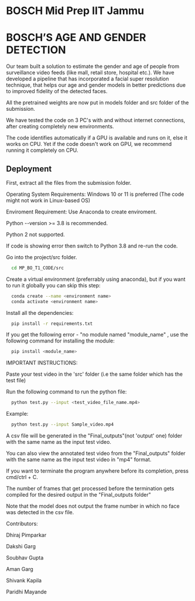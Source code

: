 # BOSCH Mid Prep IIT Jammu
# BOSCH’S AGE AND GENDER DETECTION


Our team built a solution to estimate the gender and age of people from surveillance video feeds (like mall, retail store, hospital etc.). We have developed a pipeline
that has incorporated a facial super resolution technique, that helps our age and gender models in better predictions due to improved fidelity of the detected faces.

All the pretrained weights are now put in models folder and src folder of the submission.

We have tested the code on 3 PC's with and without internet connections, after creating completely new environments.

The code identifies automatically if a GPU is available and runs on it, else it works on CPU.
Yet if the code doesn't work on GPU, we recommend running it completely on CPU.




## Deployment

First, extract all the files from the submission folder.

Operating System Requirements: Windows 10 or 11 is preferred (The code might not work in Linux-based OS)

Enviroment Requirement: Use Anaconda to create enviroment.

Python --version >= 3.8 is recommended. 

Python 2 not supported.

If code is showing error then switch to Python 3.8 and re-run the code.

Go into the project/src folder. 


```bash
  cd MP_BO_T1_CODE/src
```
 

Create a virtual environment (preferrably using anaconda), but if you want to run it globally you can skip this step:

```bash
  conda create --name <environment name>
  conda activate <environment name>
```

Install all the dependencies:
```bash
  pip install -r requirements.txt
```
If you get the following error - "no module named "module_name" , use the following command for installing the module:
```bash
  pip install <module_name>
```

IMPORTANT INSTRUCTIONS:

Paste your test video in the 'src' folder (i.e the same folder which has the test file)

Run the following command to run the python file:

```bash
  python test.py --input <test_video_file_name.mp4>
```

Example:

```bash
  python test.py --input Sample_video.mp4
```

A csv file will be generated in the "Final_outputs"(not 'output' one) folder with the same name as the input test video.

You can also view the annotated test video from the "Final_outputs" folder with the same name as the input test video in "mp4" format.






If you want to terminate the program anywhere before its completion, press cmd/ctrl + C. 

The number of frames that get processed before the termination gets
compiled for the desired output in the "Final_outputs folder"


Note that the model does not output the frame number in which no face was detected in the csv file.

Contributors:

Dhiraj Pimparkar

Dakshi Garg

Soubhav Gupta

Aman Garg

Shivank Kapila

Paridhi Mayande
